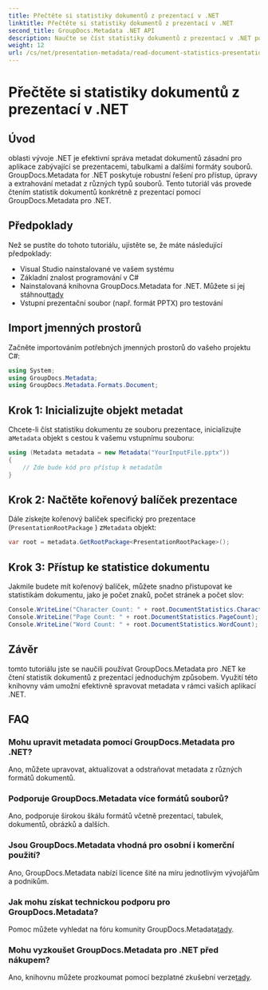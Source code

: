 ```yaml
---
title: Přečtěte si statistiky dokumentů z prezentací v .NET
linktitle: Přečtěte si statistiky dokumentů z prezentací v .NET
second_title: GroupDocs.Metadata .NET API
description: Naučte se číst statistiky dokumentů z prezentací v .NET pomocí GroupDocs.Metadata pro efektivní správu metadat.
weight: 12
url: /cs/net/presentation-metadata/read-document-statistics-presentations/
---
```


# Přečtěte si statistiky dokumentů z prezentací v .NET

## Úvod
oblasti vývoje .NET je efektivní správa metadat dokumentů zásadní pro aplikace zabývající se prezentacemi, tabulkami a dalšími formáty souborů. GroupDocs.Metadata for .NET poskytuje robustní řešení pro přístup, úpravy a extrahování metadat z různých typů souborů. Tento tutoriál vás provede čtením statistik dokumentů konkrétně z prezentací pomocí GroupDocs.Metadata pro .NET.
## Předpoklady
Než se pustíte do tohoto tutoriálu, ujistěte se, že máte následující předpoklady:
- Visual Studio nainstalované ve vašem systému
- Základní znalost programování v C#
- Nainstalovaná knihovna GroupDocs.Metadata for .NET. Můžete si jej stáhnout[tady](https://releases.groupdocs.com/metadata/net/)
- Vstupní prezentační soubor (např. formát PPTX) pro testování

## Import jmenných prostorů
Začněte importováním potřebných jmenných prostorů do vašeho projektu C#:
```csharp
using System;
using GroupDocs.Metadata;
using GroupDocs.Metadata.Formats.Document;
```
## Krok 1: Inicializujte objekt metadat
 Chcete-li číst statistiku dokumentu ze souboru prezentace, inicializujte a`Metadata` objekt s cestou k vašemu vstupnímu souboru:
```csharp
using (Metadata metadata = new Metadata("YourInputFile.pptx"))
{
    // Zde bude kód pro přístup k metadatům
}
```
## Krok 2: Načtěte kořenový balíček prezentace
Dále získejte kořenový balíček specifický pro prezentace (`PresentationRootPackage` ) z`Metadata` objekt:
```csharp
var root = metadata.GetRootPackage<PresentationRootPackage>();
```
## Krok 3: Přístup ke statistice dokumentu
Jakmile budete mít kořenový balíček, můžete snadno přistupovat ke statistikám dokumentu, jako je počet znaků, počet stránek a počet slov:
```csharp
Console.WriteLine("Character Count: " + root.DocumentStatistics.CharacterCount);
Console.WriteLine("Page Count: " + root.DocumentStatistics.PageCount);
Console.WriteLine("Word Count: " + root.DocumentStatistics.WordCount);
```

## Závěr
tomto tutoriálu jste se naučili používat GroupDocs.Metadata pro .NET ke čtení statistik dokumentů z prezentací jednoduchým způsobem. Využití této knihovny vám umožní efektivně spravovat metadata v rámci vašich aplikací .NET.

## FAQ
### Mohu upravit metadata pomocí GroupDocs.Metadata pro .NET?
Ano, můžete upravovat, aktualizovat a odstraňovat metadata z různých formátů dokumentů.
### Podporuje GroupDocs.Metadata více formátů souborů?
Ano, podporuje širokou škálu formátů včetně prezentací, tabulek, dokumentů, obrázků a dalších.
### Jsou GroupDocs.Metadata vhodná pro osobní i komerční použití?
Ano, GroupDocs.Metadata nabízí licence šité na míru jednotlivým vývojářům a podnikům.
### Jak mohu získat technickou podporu pro GroupDocs.Metadata?
 Pomoc můžete vyhledat na fóru komunity GroupDocs.Metadata[tady](https://forum.groupdocs.com/c/metadata/14).
### Mohu vyzkoušet GroupDocs.Metadata pro .NET před nákupem?
 Ano, knihovnu můžete prozkoumat pomocí bezplatné zkušební verze[tady](https://releases.groupdocs.com/).